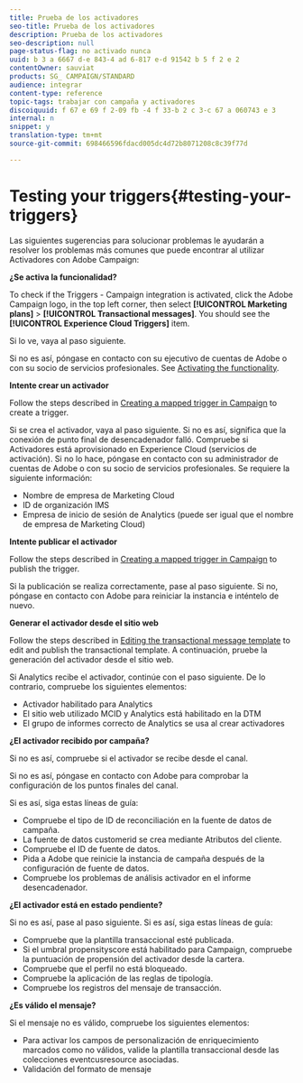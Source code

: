 ```yaml
---
title: Prueba de los activadores
seo-title: Prueba de los activadores
description: Prueba de los activadores
seo-description: null
page-status-flag: no activado nunca
uuid: b 3 a 6667 d-e 843-4 ad 6-817 e-d 91542 b 5 f 2 e 2
contentOwner: sauviat
products: SG_ CAMPAIGN/STANDARD
audience: integrar
content-type: reference
topic-tags: trabajar con campaña y activadores
discoiquuid: f 67 e 69 f 2-09 fb -4 f 33-b 2 c 3-c 67 a 060743 e 3
internal: n
snippet: y
translation-type: tm+mt
source-git-commit: 698466596fdacd005dc4d72b8071208c8c39f77d

---
```



# Testing your triggers{#testing-your-triggers}

Las siguientes sugerencias para solucionar problemas le ayudarán a resolver los problemas más comunes que puede encontrar al utilizar Activadores con Adobe Campaign:

**¿Se activa la funcionalidad?**

To check if the Triggers - Campaign integration is activated, click the Adobe Campaign logo, in the top left corner, then select **[!UICONTROL Marketing plans]** &gt; **[!UICONTROL Transactional messages]**. You should see the **[!UICONTROL Experience Cloud Triggers]** item.

Si lo ve, vaya al paso siguiente.

Si no es así, póngase en contacto con su ejecutivo de cuentas de Adobe o con su socio de servicios profesionales. See [Activating the functionality](../../integrating/using/configuring-triggers-in-experience-cloud.md#activating-the-functionality).

**Intente crear un activador**

Follow the steps described in [Creating a mapped trigger in Campaign](../../integrating/using/using-triggers-in-campaign.md#creating-a-mapped-trigger-in-campaign) to create a trigger.

Si se crea el activador, vaya al paso siguiente. Si no es así, significa que la conexión de punto final de desencadenador falló. Compruebe si Activadores está aprovisionado en Experience Cloud (servicios de activación). Si no lo hace, póngase en contacto con su administrador de cuentas de Adobe o con su socio de servicios profesionales. Se requiere la siguiente información:

* Nombre de empresa de Marketing Cloud
* ID de organización IMS
* Empresa de inicio de sesión de Analytics (puede ser igual que el nombre de empresa de Marketing Cloud)

**Intente publicar el activador**

Follow the steps described in [Creating a mapped trigger in Campaign](../../integrating/using/using-triggers-in-campaign.md#creating-a-mapped-trigger-in-campaign) to publish the trigger.

Si la publicación se realiza correctamente, pase al paso siguiente. Si no, póngase en contacto con Adobe para reiniciar la instancia e inténtelo de nuevo.

**Generar el activador desde el sitio web**

Follow the steps described in [Editing the transactional message template](../../integrating/using/using-triggers-in-campaign.md#editing-the-transactional-message-template) to edit and publish the transactional template. A continuación, pruebe la generación del activador desde el sitio web.

Si Analytics recibe el activador, continúe con el paso siguiente. De lo contrario, compruebe los siguientes elementos:

* Activador habilitado para Analytics
* El sitio web utilizado MCID y Analytics está habilitado en la DTM
* El grupo de informes correcto de Analytics se usa al crear activadores

**¿El activador recibido por campaña?**

Si no es así, compruebe si el activador se recibe desde el canal.

Si no es así, póngase en contacto con Adobe para comprobar la configuración de los puntos finales del canal.

Si es así, siga estas líneas de guía:

* Compruebe el tipo de ID de reconciliación en la fuente de datos de campaña.
* La fuente de datos customerid se crea mediante Atributos del cliente.
* Compruebe el ID de fuente de datos.
* Pida a Adobe que reinicie la instancia de campaña después de la configuración de fuente de datos.
* Compruebe los problemas de análisis activador en el informe desencadenador.

**¿El activador está en estado pendiente?**

Si no es así, pase al paso siguiente. Si es así, siga estas líneas de guía:

* Compruebe que la plantilla transaccional esté publicada.
* Si el umbral propensityscore está habilitado para Campaign, compruebe la puntuación de propensión del activador desde la cartera.
* Compruebe que el perfil no está bloqueado.
* Compruebe la aplicación de las reglas de tipología.
* Compruebe los registros del mensaje de transacción.

**¿Es válido el mensaje?**

Si el mensaje no es válido, compruebe los siguientes elementos:

* Para activar los campos de personalización de enriquecimiento marcados como no válidos, valide la plantilla transaccional desde las colecciones eventcusresource asociadas.
* Validación del formato de mensaje

